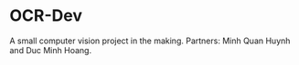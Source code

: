 # OCR-Dev
A small computer vision project in the making. Partners: Minh Quan Huynh and Duc Minh Hoang. 
